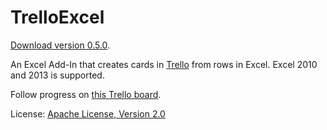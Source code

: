 # TrelloExcel

[Download version 0.5.0](https://bitbucket.org/dillenmeister/trelloexcel/downloads/TrelloExcel_0.5.0.zip).

An Excel Add-In that creates cards in [Trello](https://trello.com) from rows in Excel. Excel 2010 and 2013 is supported.

Follow progress on [this Trello board](https://trello.com/board/trelloexcel/4f74e95f90253b853b2b547b).
	
License: [Apache License, Version 2.0](http://www.apache.org/licenses/LICENSE-2.0.html)	
